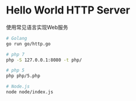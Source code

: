 # Hello World HTTP Server

使用常见语言实现Web服务

```bash
# Golang
go run go/http.go

# php 7
php -S 127.0.0.1:8080 -t php/

# php 5
php php/5.php

# Node.js
node node/index.js

```